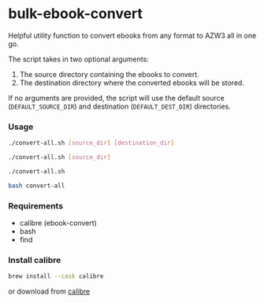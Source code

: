 # bulk-ebook-convert

Helpful utility function to convert ebooks from any format to AZW3 all in one go.

The script takes in two optional arguments:

1. The source directory containing the ebooks to convert.
2. The destination directory where the converted ebooks will be stored.

If no arguments are provided, the script will use the default source (`DEFAULT_SOURCE_DIR`) and destination (`DEFAULT_DEST_DIR`) directories.

### Usage

```bash
./convert-all.sh [source_dir] [destination_dir]

./convert-all.sh [source_dir]

./convert-all.sh

bash convert-all
```

### Requirements

- calibre (ebook-convert)
- bash
- find

### Install calibre

```bash
brew install --cask calibre
```

or download from [calibre](https://calibre-ebook.com/)
